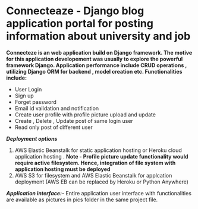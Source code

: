 <h1><b> Connecteaze - Django blog application portal for posting information about university and job </h1></b>

<b>Connecteze is an web application build on Django framework. The motive for this application developement was usually to explore the powerful framework Django. Application performance include CRUD operations , utilizing Django ORM for backend , model creation etc. Functionalities include:</b>
<ul>
  <li> User Login </li>
  <li>Sign up </li>
  <li> Forget password </li>
  <li> Email id validation and notification </li>
  <li> Create user profile with profile picture upload and update </li>
  <li> Create , Delete , Update post of same login user </li>
  <li> Read only post of different user </li>
  </ul>
  

<i><b>**Deployment options**</b></i>
<ol>
  <li> AWS Elastic Beanstalk for static application hosting or Heroku cloud application hosting . <b> Note - Profile picture update functionality would require active filesystem. Hence, integration of file system with application hosting must be deployed</b> </li>
  <li> AWS S3 for filesystem and AWS Elastic Beanstalk for applcation deployment (AWS EB can be replaced by Heroku or Python Anywhere)</li>
  </ol>
  
<i><b>**Application interface:-**</b></i>
Entire application user interface with functionalities are available as pictures in pics folder in the same project file. 

  
